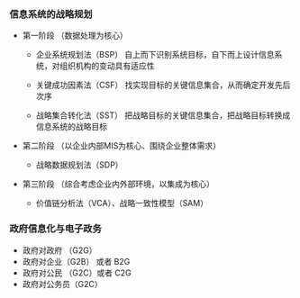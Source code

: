  ### 信息系统的战略规划

* 第一阶段 （数据处理为核心）
  * 企业系统规划法（BSP）
    自上而下识别系统目标，自下而上设计信息系统，对组织机构的变动具有适应性
    
  * 关键成功因素法（CSF）
    找实现目标的关键信息集合，从而确定开发先后次序
    
  * 战略集合转化法（SST）
    把战略目标的关键信息集合，把战略目标转换成信息系统的战略目标
   
* 第二阶段 （以企业内部MIS为核心、围绕企业整体需求）
  * 战略数据规划法（SDP）

* 第三阶段  （综合考虑企业内外部环境，以集成为核心）
  * 价值链分析法（VCA）、战略一致性模型（SAM）
  
 
### 政府信息化与电子政务

* 政府对政府 （G2G）
* 政府对企业（G2B） 或者 B2G
* 政府对公民 （G2C）或者 C2G
* 政府对公务员（G2C）